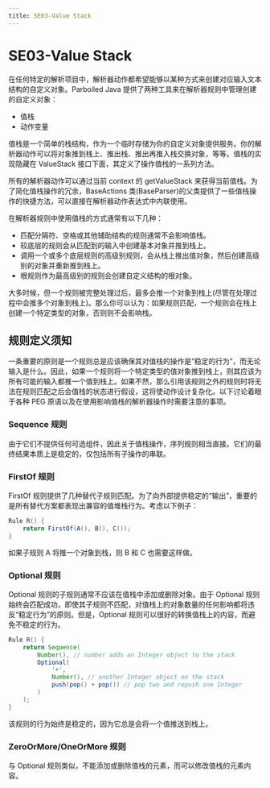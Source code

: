 ```yaml
---
title: SE03-Value Stack
---
```


# SE03-Value Stack

在任何特定的解析项目中，解析器动作都希望能够以某种方式来创建对应输入文本结构的自定义对象。Parboiled Java 提供了两种工具来在解析器规则中管理创建的自定义对象：

- 值栈
- 动作变量

值栈是一个简单的栈结构，作为一个临时存储为你的自定义对象提供服务。你的解析器动作可以将对象推到栈上、推出栈、推出再推入栈交换对象，等等。值栈的实现隐藏在 ValueStack 接口下面，其定义了操作值栈的一系列方法。

所有的解析器动作可以通过当前 context 的 getValueStack 来获得当前值栈。为了简化值栈操作的冗余，BaseActions 类(BaseParser)的父类提供了一些值栈操作的快捷方法，可以直接在解析器动作表达式中内联使用。

在解析器规则中使用值栈的方式通常有以下几种：

- 匹配分隔符、空格或其他辅助结构的规则通常不会影响值栈。
- 较底层的规则会从匹配到的输入中创建基本对象并推到栈上。
- 调用一个或多个底层规则的高级别规则，会从栈上推出值对象，然后创建高级别的对象并重新推到栈上。
- 根规则作为最高级别的规则会创建自定义结构的根对象。

大多时候，但一个规则被完整处理过后，最多会推一个对象到栈上(尽管在处理过程中会推多个对象到栈上)。那么你可以认为：如果规则匹配，一个规则会在栈上创建一个特定类型的对象，否则则不会影响栈。

## 规则定义须知

一条重要的原则是一个规则总是应该确保其对值栈的操作是“稳定的行为”，而无论输入是什么。因此，如果一个规则将一个特定类型的值对象推到栈上，则其应该为所有可能的输入都推一个值到栈上。如果不然，那么引用该规则之外的规则时将无法在规则匹配之后会值栈的状态进行假设，这将使动作设计复杂化。以下讨论着眼于各种 PEG 原语以及在使用影响值栈的解析器操作时需要注意的事项。

### Sequence 规则

由于它们不提供任何可选组件，因此关于值栈操作，序列规则相当直接。它们的最终结果本质上是稳定的，仅包括所有子操作的串联。

### FirstOf 规则

FirstOf 规则提供了几种替代子规则匹配。为了向外部提供稳定的“输出”，重要的是所有替代方案都表现出兼容的值堆栈行为。考虑以下例子：

```java
Rule R() {
    return FirstOf(A(), B(), C());
}
```

如果子规则 A 将推一个对象到栈，则 B 和 C 也需要这样做。

### Optional 规则

Optional 规则的子规则通常不应该在值栈中添加或删除对象。由于 Optional 规则始终会匹配成功，即使其子规则不匹配，对值栈上的对象数量的任何影响都将违反“稳定行为”的原则。但是，Optional 规则可以很好的转换值栈上的内容，而避免不稳定的行为。

```java
Rule R() {
    return Sequence(
        Number(), // number adds an Integer object to the stack
        Optional(
            '+',
            Number(), // another Integer object on the stack
            push(pop() + pop()) // pop two and repush one Integer
        )
    );
}
```

该规则的行为始终是稳定的，因为它总是会将一个值推送到栈上。

### ZeroOrMore/OneOrMore 规则

与 Optional 规则类似，不能添加或删除值栈的元素，而可以修改值栈的元素内容。